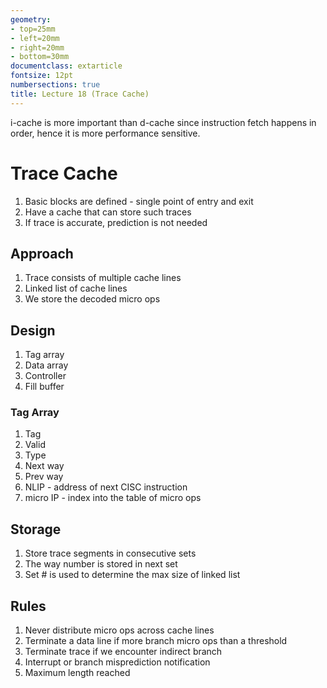 ```yaml
---
geometry:
- top=25mm
- left=20mm
- right=20mm
- bottom=30mm
documentclass: extarticle
fontsize: 12pt
numbersections: true
title: Lecture 18 (Trace Cache)
--- 
```


i-cache is more important than d-cache since instruction fetch happens in order, hence it is more performance sensitive.

# Trace Cache
1. Basic blocks are defined - single point of entry and exit
1. Have a cache that can store such traces
1. If trace is accurate, prediction is not needed

## Approach
1. Trace consists of multiple cache lines
1. Linked list of cache lines
1. We store the decoded micro ops

## Design
1. Tag array
1. Data array
1. Controller
1. Fill buffer

### Tag Array
1. Tag
1. Valid
1. Type
1. Next way
1. Prev way
1. NLIP - address of next CISC instruction
1. micro IP - index into the table of micro ops

## Storage
1. Store trace segments in consecutive sets
1. The way number is stored in next set
1. Set # is used to determine the max size of linked list

## Rules
1. Never distribute micro ops across cache lines
1. Terminate a data line if more branch micro ops than a threshold
1. Terminate trace if we encounter indirect branch
1. Interrupt or branch misprediction notification
1. Maximum length reached
